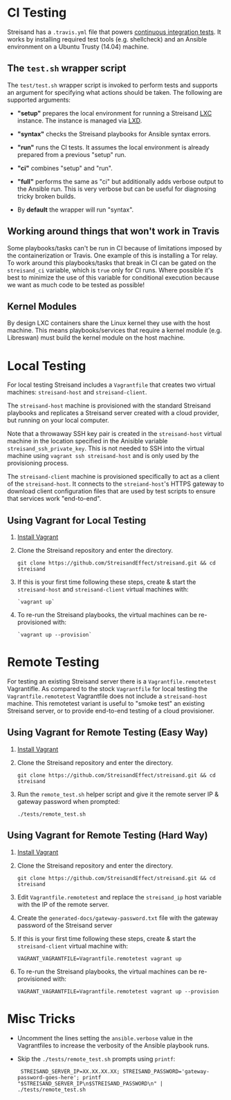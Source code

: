 CI Testing
==========================

Streisand has a `.travis.yml` file that powers [continuous integration
tests](https://travis-ci.org/jlund/streisand). It works by installing required
test tools (e.g. shellcheck) and an Ansible environment on a Ubuntu Trusty
(14.04) machine.

The `test.sh` wrapper script
--------------------------------

The `test/test.sh` wrapper script is invoked to perform tests and supports
an argument for specifying what actions should be taken. The following are
supported arguments:

* **"setup"** prepares the local environment for running a Streisand
    [LXC](https://linuxcontainers.org/lxc/introduction/) instance. The instance
    is managed via [LXD](https://linuxcontainers.org/lxd/).

* **"syntax"** checks the Streisand playbooks for Ansible syntax errors.

* **"run"** runs the CI tests. It assumes the local environment is already
    prepared from a previous "setup" run.

* **"ci"** combines "setup" and "run".

* **"full"** performs the same as "ci" but additionally adds verbose output to
    the Ansible run. This is very verbose but can be useful for diagnosing
    tricky broken builds.

* By **default** the wrapper will run "syntax".

Working around things that won't work in Travis
-----------------------------------------------

Some playbooks/tasks can't be run in CI because of limitations imposed by the
containerization or Travis. One example of this is installing a Tor relay. To
work around this playbooks/tasks that break in CI can be gated on the
`streisand_ci` variable, which is `true` only for CI runs. Where possible it's
best to minimize the use of this variable for conditional execution because we
want as much code to be tested as possible!

Kernel Modules
---------------------

By design LXC containers share the Linux kernel they use with the host machine.
This means playbooks/services that require a kernel module (e.g. Libreswan) must
build the kernel module on the host machine.


Local Testing
==========================

For local testing Streisand includes a `Vagrantfile` that creates two virtual
machines: `streisand-host` and `streisand-client`.

The `streisand-host` machine is provisioned with the standard Streisand
playbooks and replicates a Streisand server created with a cloud provider, but
running on your local computer.

Note that a throwaway SSH key pair is created in the `streisand-host` virtual
machine in the location specified in the Anisible variable
`streisand_ssh_private_key`. This is not needed to SSH into the virtual machine
using `vagrant ssh streisand-host` and is only used by the provisioning process.

The `streisand-client` machine is provisioned specifically to act as a client of
the `streisand-host`. It connects to the `streiand-host`'s HTTPS gateway to
download client configuration files that are used by test scripts to ensure that
services work "end-to-end".

Using Vagrant for Local Testing
-------------------------------

1. [Install Vagrant](https://www.vagrantup.com/docs/installation/)
2. Clone the Streisand repository and enter the directory.

       git clone https://github.com/StreisandEffect/streisand.git && cd streisand
3. If this is your first time following these steps, create & start the
   `streisand-host` and `streisand-client` virtual machines with:

       `vagrant up`
4. To re-run the Streisand playbooks, the virtual machines can be re-provisioned
   with:

       `vagrant up --provision`

Remote Testing
==========================

For testing an existing Streisand server there is a `Vagrantfile.remotetest`
Vagrantifle. As compared to the stock `Vagrantfile` for local testing the
`Vagrantfile.remotetest` Vagrantfile does not include a `streisand-host`
machine. This remotetest variant is useful to "smoke test" an existing
Streisand server, or to provide end-to-end testing of a cloud provisioner.

Using Vagrant for Remote Testing (Easy Way)
--------------------------------------------

1. [Install Vagrant](https://www.vagrantup.com/docs/installation/)
2. Clone the Streisand repository and enter the directory.

       git clone https://github.com/StreisandEffect/streisand.git && cd streisand
3. Run the `remote_test.sh` helper script and give it the remote server IP
   & gateway password when prompted:

       ./tests/remote_test.sh

Using Vagrant for Remote Testing (Hard Way)
--------------------------------------------
1. [Install Vagrant](https://www.vagrantup.com/docs/installation/)
2. Clone the Streisand repository and enter the directory.

       git clone https://github.com/StreisandEffect/streisand.git && cd streisand
3. Edit `Vagrantfile.remotetest` and replace the `streisand_ip` host variable
   with the IP of the remote server.
4. Create the `generated-docs/gateway-password.txt` file with the gateway
   password of the Streisand server
5. If this is your first time following these steps, create & start the
   `streisand-client` virtual machine with:

       VAGRANT_VAGRANTFILE=Vagrantfile.remotetest vagrant up
4. To re-run the Streisand playbooks, the virtual machines can be re-provisioned
   with:

       VAGRANT_VAGRANTFILE=Vagrantfile.remotetest vagrant up --provision

Misc Tricks
==========================

* Uncomment the lines setting the `ansible.verbose` value in the Vagrantfiles to
  increase the verbosity of the Ansible playbook runs.
* Skip the `./tests/remote_test.sh` prompts using `printf`:

       STREISAND_SERVER_IP=XX.XX.XX.XX; STREISAND_PASSWORD='gateway-password-goes-here'; printf "$STREISAND_SERVER_IP\n$STREISAND_PASSWORD\n" | ./tests/remote_test.sh
